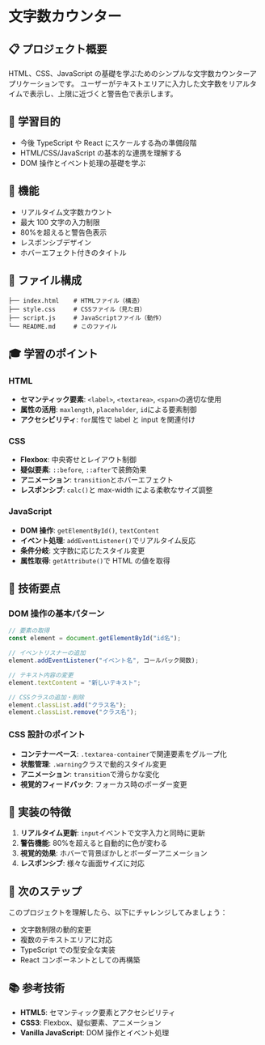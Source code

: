# 文字数カウンター

## 📋 プロジェクト概要

HTML、CSS、JavaScript の基礎を学ぶためのシンプルな文字数カウンターアプリケーションです。
ユーザーがテキストエリアに入力した文字数をリアルタイムで表示し、上限に近づくと警告色で表示します。

## 🎯 学習目的

- 今後 TypeScript や React にスケールする為の準備段階
- HTML/CSS/JavaScript の基本的な連携を理解する
- DOM 操作とイベント処理の基礎を学ぶ

## 🚀 機能

- リアルタイム文字数カウント
- 最大 100 文字の入力制限
- 80%を超えると警告色表示
- レスポンシブデザイン
- ホバーエフェクト付きのタイトル

## 📂 ファイル構成

```
├── index.html    # HTMLファイル（構造）
├── style.css     # CSSファイル（見た目）
├── script.js     # JavaScriptファイル（動作）
└── README.md     # このファイル
```

## 🎓 学習のポイント

### HTML

- **セマンティック要素**: `<label>`, `<textarea>`, `<span>`の適切な使用
- **属性の活用**: `maxlength`, `placeholder`, `id`による要素制御
- **アクセシビリティ**: `for`属性で label と input を関連付け

### CSS

- **Flexbox**: 中央寄せとレイアウト制御
- **疑似要素**: `::before`, `::after`で装飾効果
- **アニメーション**: `transition`とホバーエフェクト
- **レスポンシブ**: `calc()`と max-width による柔軟なサイズ調整

### JavaScript

- **DOM 操作**: `getElementById()`, `textContent`
- **イベント処理**: `addEventListener()`でリアルタイム反応
- **条件分岐**: 文字数に応じたスタイル変更
- **属性取得**: `getAttribute()`で HTML の値を取得

## 🔧 技術要点

### DOM 操作の基本パターン

```javascript
// 要素の取得
const element = document.getElementById("id名");

// イベントリスナーの追加
element.addEventListener("イベント名", コールバック関数);

// テキスト内容の変更
element.textContent = "新しいテキスト";

// CSSクラスの追加・削除
element.classList.add("クラス名");
element.classList.remove("クラス名");
```

### CSS 設計のポイント

- **コンテナーベース**: `.textarea-container`で関連要素をグループ化
- **状態管理**: `.warning`クラスで動的スタイル変更
- **アニメーション**: `transition`で滑らかな変化
- **視覚的フィードバック**: フォーカス時のボーダー変更

## 🌟 実装の特徴

1. **リアルタイム更新**: `input`イベントで文字入力と同時に更新
2. **警告機能**: 80%を超えると自動的に色が変わる
3. **視覚的効果**: ホバーで背景ぼかしとボーダーアニメーション
4. **レスポンシブ**: 様々な画面サイズに対応

## 🔄 次のステップ

このプロジェクトを理解したら、以下にチャレンジしてみましょう：

- 文字数制限の動的変更
- 複数のテキストエリアに対応
- TypeScript での型安全な実装
- React コンポーネントとしての再構築

## 📚 参考技術

- **HTML5**: セマンティック要素とアクセシビリティ
- **CSS3**: Flexbox、疑似要素、アニメーション
- **Vanilla JavaScript**: DOM 操作とイベント処理
